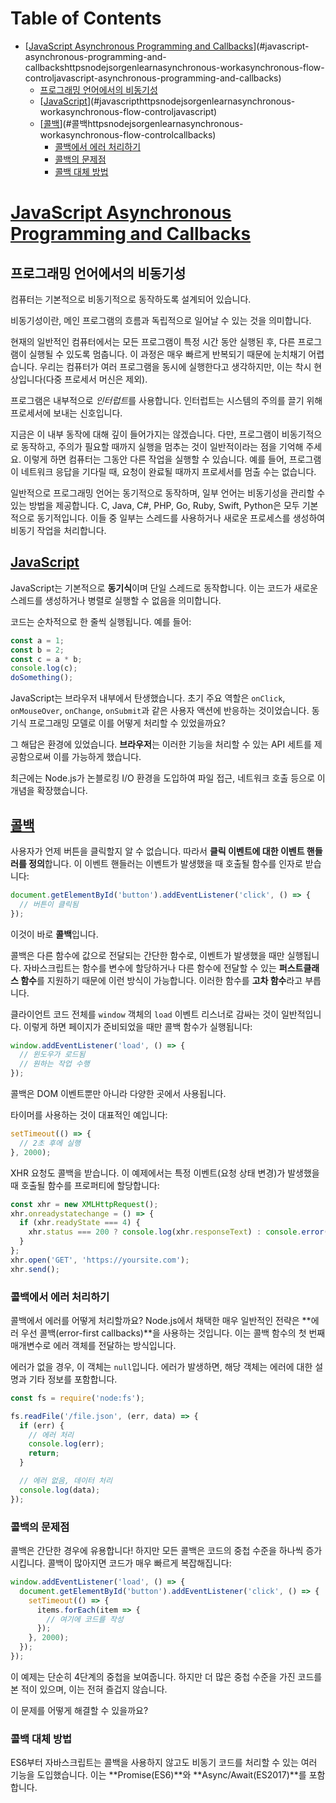 # Table of Contents

- [[JavaScript Asynchronous Programming and Callbacks](https://nodejs.org/en/learn/asynchronous-work/asynchronous-flow-control#javascript-asynchronous-programming-and-callbacks)](#javascript-asynchronous-programming-and-callbackshttpsnodejsorgenlearnasynchronous-workasynchronous-flow-controljavascript-asynchronous-programming-and-callbacks)
  - [프로그래밍 언어에서의 비동기성](#프로그래밍-언어에서의-비동기성)
  - [[JavaScript](https://nodejs.org/en/learn/asynchronous-work/asynchronous-flow-control#javascript)](#javascripthttpsnodejsorgenlearnasynchronous-workasynchronous-flow-controljavascript)
  - [[콜백](https://nodejs.org/en/learn/asynchronous-work/asynchronous-flow-control#callbacks)](#콜백httpsnodejsorgenlearnasynchronous-workasynchronous-flow-controlcallbacks)
    - [콜백에서 에러 처리하기](#콜백에서-에러-처리하기)
    - [콜백의 문제점](#콜백의-문제점)
    - [콜백 대체 방법](#콜백-대체-방법)

# [JavaScript Asynchronous Programming and Callbacks](https://nodejs.org/en/learn/asynchronous-work/asynchronous-flow-control#javascript-asynchronous-programming-and-callbacks)





## 프로그래밍 언어에서의 비동기성

컴퓨터는 기본적으로 비동기적으로 동작하도록 설계되어 있습니다.

비동기성이란, 메인 프로그램의 흐름과 독립적으로 일어날 수 있는 것을 의미합니다.

현재의 일반적인 컴퓨터에서는 모든 프로그램이 특정 시간 동안 실행된 후, 다른 프로그램이 실행될 수 있도록 멈춥니다. 이 과정은 매우 빠르게 반복되기 때문에 눈치채기 어렵습니다. 우리는 컴퓨터가 여러 프로그램을 동시에 실행한다고 생각하지만, 이는 착시 현상입니다(다중 프로세서 머신은 제외).

프로그램은 내부적으로 *인터럽트*를 사용합니다. 인터럽트는 시스템의 주의를 끌기 위해 프로세서에 보내는 신호입니다.

지금은 이 내부 동작에 대해 깊이 들어가지는 않겠습니다. 다만, 프로그램이 비동기적으로 동작하고, 주의가 필요할 때까지 실행을 멈추는 것이 일반적이라는 점을 기억해 주세요. 이렇게 하면 컴퓨터는 그동안 다른 작업을 실행할 수 있습니다. 예를 들어, 프로그램이 네트워크 응답을 기다릴 때, 요청이 완료될 때까지 프로세서를 멈출 수는 없습니다.

일반적으로 프로그래밍 언어는 동기적으로 동작하며, 일부 언어는 비동기성을 관리할 수 있는 방법을 제공합니다. C, Java, C#, PHP, Go, Ruby, Swift, Python은 모두 기본적으로 동기적입니다. 이들 중 일부는 스레드를 사용하거나 새로운 프로세스를 생성하여 비동기 작업을 처리합니다.


## [JavaScript](https://nodejs.org/en/learn/asynchronous-work/asynchronous-flow-control#javascript)

JavaScript는 기본적으로 **동기식**이며 단일 스레드로 동작합니다. 이는 코드가 새로운 스레드를 생성하거나 병렬로 실행할 수 없음을 의미합니다.

코드는 순차적으로 한 줄씩 실행됩니다. 예를 들어:

```javascript
const a = 1;
const b = 2;
const c = a * b;
console.log(c);
doSomething();
```

JavaScript는 브라우저 내부에서 탄생했습니다. 초기 주요 역할은 `onClick`, `onMouseOver`, `onChange`, `onSubmit`과 같은 사용자 액션에 반응하는 것이었습니다. 동기식 프로그래밍 모델로 이를 어떻게 처리할 수 있었을까요?

그 해답은 환경에 있었습니다. **브라우저**는 이러한 기능을 처리할 수 있는 API 세트를 제공함으로써 이를 가능하게 했습니다.

최근에는 Node.js가 논블로킹 I/O 환경을 도입하여 파일 접근, 네트워크 호출 등으로 이 개념을 확장했습니다.


## [콜백](https://nodejs.org/en/learn/asynchronous-work/asynchronous-flow-control#callbacks)

사용자가 언제 버튼을 클릭할지 알 수 없습니다. 따라서 **클릭 이벤트에 대한 이벤트 핸들러를 정의**합니다. 이 이벤트 핸들러는 이벤트가 발생했을 때 호출될 함수를 인자로 받습니다:

```javascript
document.getElementById('button').addEventListener('click', () => {
  // 버튼이 클릭됨
});
```

이것이 바로 **콜백**입니다.

콜백은 다른 함수에 값으로 전달되는 간단한 함수로, 이벤트가 발생했을 때만 실행됩니다. 자바스크립트는 함수를 변수에 할당하거나 다른 함수에 전달할 수 있는 **퍼스트클래스 함수**를 지원하기 때문에 이런 방식이 가능합니다. 이러한 함수를 **고차 함수**라고 부릅니다.

클라이언트 코드 전체를 `window` 객체의 `load` 이벤트 리스너로 감싸는 것이 일반적입니다. 이렇게 하면 페이지가 준비되었을 때만 콜백 함수가 실행됩니다:

```javascript
window.addEventListener('load', () => {
  // 윈도우가 로드됨
  // 원하는 작업 수행
});
```

콜백은 DOM 이벤트뿐만 아니라 다양한 곳에서 사용됩니다.

타이머를 사용하는 것이 대표적인 예입니다:

```javascript
setTimeout(() => {
  // 2초 후에 실행
}, 2000);
```

XHR 요청도 콜백을 받습니다. 이 예제에서는 특정 이벤트(요청 상태 변경)가 발생했을 때 호출될 함수를 프로퍼티에 할당합니다:

```javascript
const xhr = new XMLHttpRequest();
xhr.onreadystatechange = () => {
  if (xhr.readyState === 4) {
    xhr.status === 200 ? console.log(xhr.responseText) : console.error('에러 발생');
  }
};
xhr.open('GET', 'https://yoursite.com');
xhr.send();
```


### 콜백에서 에러 처리하기

콜백에서 에러를 어떻게 처리할까요? Node.js에서 채택한 매우 일반적인 전략은 **에러 우선 콜백(error-first callbacks)**을 사용하는 것입니다. 이는 콜백 함수의 첫 번째 매개변수로 에러 객체를 전달하는 방식입니다.

에러가 없을 경우, 이 객체는 `null`입니다. 에러가 발생하면, 해당 객체는 에러에 대한 설명과 기타 정보를 포함합니다.

```javascript
const fs = require('node:fs');

fs.readFile('/file.json', (err, data) => {
  if (err) {
    // 에러 처리
    console.log(err);
    return;
  }

  // 에러 없음, 데이터 처리
  console.log(data);
});
```


### 콜백의 문제점

콜백은 간단한 경우에 유용합니다! 하지만 모든 콜백은 코드의 중첩 수준을 하나씩 증가시킵니다. 콜백이 많아지면 코드가 매우 빠르게 복잡해집니다:

```javascript
window.addEventListener('load', () => {
  document.getElementById('button').addEventListener('click', () => {
    setTimeout(() => {
      items.forEach(item => {
        // 여기에 코드를 작성
      });
    }, 2000);
  });
});
```

이 예제는 단순히 4단계의 중첩을 보여줍니다. 하지만 더 많은 중첩 수준을 가진 코드를 본 적이 있으며, 이는 전혀 즐겁지 않습니다.

이 문제를 어떻게 해결할 수 있을까요?


### 콜백 대체 방법

ES6부터 자바스크립트는 콜백을 사용하지 않고도 비동기 코드를 처리할 수 있는 여러 기능을 도입했습니다. 이는 **Promise(ES6)**와 **Async/Await(ES2017)**를 포함합니다.


